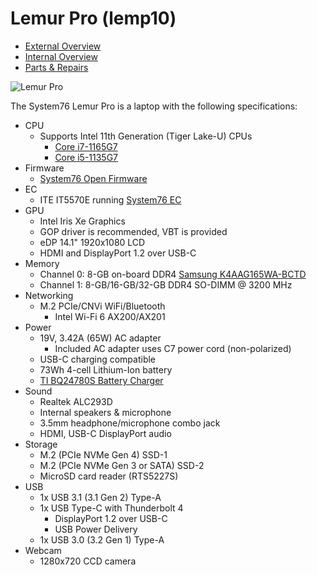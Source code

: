 # Lemur Pro (lemp10)

- [External Overview](./external-overview.md)
- [Internal Overview](./internal-overview.md)
- [Parts & Repairs](./repairs.md)

![Lemur Pro](./img/lemp10.png)

The System76 Lemur Pro is a laptop with the following specifications:

- CPU
    - Supports Intel 11th Generation (Tiger Lake-U) CPUs
        - [Core i7-1165G7](https://ark.intel.com/content/www/us/en/ark/products/208921/intel-core-i7-1165g7-processor-12m-cache-up-to-4-70-ghz-with-ipu.html)
        - [Core i5-1135G7](https://ark.intel.com/content/www/us/en/ark/products/208922/intel-core-i5-1135g7-processor-8m-cache-up-to-4-20-ghz-with-ipu.html)
- Firmware
    - [System76 Open Firmware](https://github.com/system76/firmware-open)
- EC
    - ITE IT5570E running [System76 EC](https://github.com/system76/ec)
- GPU
    - Intel Iris Xe Graphics
    - GOP driver is recommended, VBT is provided
    - eDP 14.1" 1920x1080 LCD
    - HDMI and DisplayPort 1.2 over USB-C
- Memory
    - Channel 0: 8-GB on-board DDR4 [Samsung K4AAG165WA-BCTD](https://www.samsung.com/semiconductor/dram/ddr4/K4AAG165WA-BCTD/)
    - Channel 1: 8-GB/16-GB/32-GB DDR4 SO-DIMM @ 3200 MHz
- Networking
    - M.2 PCIe/CNVi WiFi/Bluetooth
        - Intel Wi-Fi 6 AX200/AX201
- Power
    - 19V, 3.42A (65W) AC adapter
      - Included AC adapter uses C7 power cord (non-polarized)
    - USB-C charging compatible
    - 73Wh 4-cell Lithium-Ion battery
    - [TI BQ24780S Battery Charger](https://www.ti.com/product/BQ24780S)
- Sound
    - Realtek ALC293D
    - Internal speakers & microphone
    - 3.5mm headphone/microphone combo jack
    - HDMI, USB-C DisplayPort audio
- Storage
    - M.2 (PCIe NVMe Gen 4) SSD-1
    - M.2 (PCIe NVMe Gen 3 or SATA) SSD-2
    - MicroSD card reader (RTS5227S)
- USB
    - 1x USB 3.1 (3.1 Gen 2) Type-A
    - 1x USB Type-C with Thunderbolt 4
        - DisplayPort 1.2 over USB-C
        - USB Power Delivery
    - 1x USB 3.0 (3.2 Gen 1) Type-A
- Webcam
    - 1280x720 CCD camera
